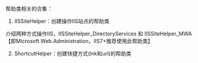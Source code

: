 
帮助类相关的合集：

1. IISSiteHelper：创建操作IIS站点的帮助类

介绍两种方式操作IIS，IISSiteHelper_DirectoryServices 和 IISSiteHelper_MWA【即Microsoft.Web.Administration，IIS7+推荐使用此帮助类】

2. ShortcutHelper：创建快捷方式(lnk和url)的帮助类


